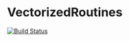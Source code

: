 # VectorizedRoutines

[![Build Status](https://travis-ci.org/ChrisRackauckas/VectorizedRoutines.jl.svg?branch=master)](https://travis-ci.org/ChrisRackauckas/VectorizedRoutines.jl)
